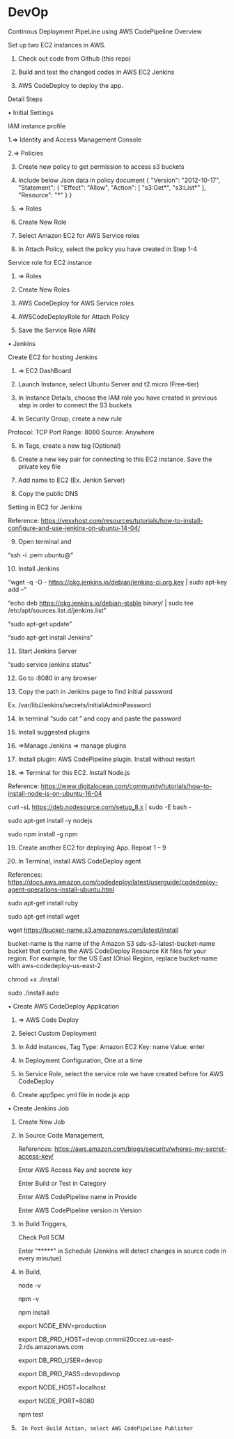 # DevOp

Continous Deployment PipeLine using AWS CodePipeline Overview 

Set up two EC2 instances in AWS.


1. Check out code from Github (this repo)

2. Build and test the changed codes in AWS EC2 Jenkins

3. AWS CodeDeploy to deploy the app.







Detail Steps 

•	Initial Settings

IAM instance profile

1.=> Identity and Access Management Console

2.=> Policies

3. Create new policy to get permission to access s3 buckets

4. Include below Json data in policy document
{
  "Version": "2012-10-17",
  "Statement": {
    "Effect": "Allow",
    "Action": [
	"s3:Get*",
	"s3:List*"
	],
    "Resource": "*"
  }
}

5. => Roles

6. Create New Role

7. Select Amazon EC2 for AWS Service roles

8. In Attach Policy, select the policy you have created in Step 1-4



Service role for EC2 instance 

1. => Roles

2. Create New Roles

3. AWS CodeDeploy for AWS Service roles

4. AWSCodeDeployRole for Attach Policy

5. Save the Service Role ARN

•	Jenkins

Create EC2 for hosting Jenkins 

1.	=> EC2 DashBoard 

2.	Launch Instance, select Ubuntu Server and t2.micro (Free-tier)

3.	In Instance Details, choose the IAM role you have created in previous step in order to connect the S3 buckets

4.	In Security Group, create a new rule

Protocol: TCP Port Range: 8080 Source: Anywhere

5.	In Tags, create a new tag (Optional)

6.	Create a new key pair for connecting to this EC2 instance. Save the private key file

7.	Add name to EC2 (Ex. Jenkin Server)

8.	Copy the public DNS

Setting in EC2 for Jenkins

Reference: https://vexxhost.com/resources/tutorials/how-to-install-configure-and-use-jenkins-on-ubuntu-14-04/

9.	Open terminal and 

“ssh -i <private key file>.pem ubuntu@<public DNS>”
	
10.	Install Jenkins

“wget -q -O - https://pkg.jenkins.io/debian/jenkins-ci.org.key | sudo apt-key add –“

“echo deb https://pkg.jenkins.io/debian-stable binary/ | sudo tee /etc/apt/sources.list.d/jenkins.list”

“sudo apt-get update”

“sudo apt-get install Jenkins”

11.	Start Jenkins Server

“sudo service jenkins status”

12.	Go to <public DNS address>:8080 in any browser
	
13.	Copy the path in Jenkins page to find initial password

Ex. /var/lib/Jenkins/secrets/initialiAdminPassword

14.	In terminal “sudo cat <path>” and copy and paste the password
	
15.	Install suggested plugins

16.	=>Manage Jenkins => manage plugins

17.	Install plugin: AWS CodePipeline plugin. Install without restart

18.	=> Terminal for this EC2. Install Node.js

Reference: https://www.digitalocean.com/community/tutorials/how-to-install-node-js-on-ubuntu-16-04

curl -sL https://deb.nodesource.com/setup_8.x | sudo -E bash -

sudo apt-get install -y nodejs

sudo npm install -g npm
	

19.	Create another EC2 for deploying App. Repeat 1 – 9 

20.	In Terminal, install AWS CodeDeploy agent

References: https://docs.aws.amazon.com/codedeploy/latest/userguide/codedeploy-agent-operations-install-ubuntu.html

sudo apt-get install ruby

sudo apt-get install wget

wget https://bucket-name.s3.amazonaws.com/latest/install

bucket-name is the name of the Amazon S3 sds-s3-latest-bucket-name bucket that contains the AWS CodeDeploy Resource Kit files for your region. For example, for the US East (Ohio) Region, replace bucket-name with aws-codedeploy-us-east-2

chmod +x ./install

sudo ./install auto

•	Create AWS CodeDeploy Application

1.	=> AWS Code Deploy

2.	Select Custom Deployment

3.	In Add instances, Tag Type: Amazon EC2 Key: name Value: enter <Name of EC2>

4.	In Deployment Configuration, One at a time

5.	In Service Role, select the service role we have created before for AWS CodeDeploy

6.	Create appSpec.yml file in node.js app

•	Create Jenkins Job

1. 	Create New Job

2.	In Source Code Management,
	
	References: https://aws.amazon.com/blogs/security/wheres-my-secret-access-key/

	Enter AWS Access Key and secrete key
	
	Enter Build or Test in Category
	
	Enter AWS CodePipeline name in Provide
	
	Enter AWS CodePipeline version in Version
	
3. 	In Build Triggers,

	Check Poll SCM
	
	Enter "*****" in Schedule (Jenkins will detect changes in source code in every minutue)
	
4. 	In Build,
		
	node -v
	
	npm -v
	
	npm install
	
	export NODE_ENV=production
	
	export DB_PRD_HOST=devop.cnmmii20ccez.us-east-2.rds.amazonaws.com
	
	export DB_PRD_USER=devop
	
	export DB_PRD_PASS=devopdevop
	
	export NODE_HOST=localhost
	
	export NODE_PORT=8080
	
	npm test
	
5.      In Post-Build Action, select AWS CodePipeline Publisher
	
